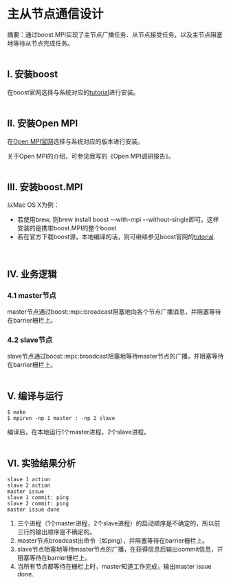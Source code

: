 # 主从节点通信设计
 
摘要：通过boost.MPI实现了主节点广播任务、从节点接受任务，以及主节点阻塞地等待从节点完成任务。  
<br>

## I. 安装boost

在boost官网选择与系统对应的[tutorial](http://www.boost.org/doc/libs/1_60_0/more/getting_started/)进行安装。  
<br>

## II. 安装Open MPI

在[Open MPI官网](http://www.open-mpi.org/)选择与系统对应的版本进行安装。  

关于Open MPI的介绍，可参见我写的《Open MPI调研报告》。  
<br>

## III. 安装boost.MPI

以Mac OS X为例：

- 若使用brew, 则brew install boost --with-mpi --without-single即可。这样安装的是携带boost.MPI的整个boost
- 若在官方下载boost源，本地编译的话，则可继续参见boost官网的[tutorial](http://www.boost.org/doc/libs/1_60_0/more/getting_started/).  
<br>

## IV. 业务逻辑

### 4.1 master节点

master节点通过boost::mpi::broadcast阻塞地向各个节点广播消息，并阻塞等待在barrier栅栏上。

### 4.2 slave节点

slave节点通过boost::mpi::broadcast阻塞地等待master节点的广播，并阻塞等待在barrier栅栏上。  
<br>

## V. 编译与运行

    $ make 
    $ mpirun -np 1 master : -np 2 slave

编译后，在本地运行1个master进程，2个slave进程。  
<br>

## VI. 实验结果分析

    slave 1 action
    slave 2 action
    master issue
    slave 1 commit: ping
    slave 2 commit: ping
    master issue done

1. 三个进程（1个master进程，2个slave进程）的启动顺序是不确定的，所以前三行的输出顺序是不确定的。
2. master节点broadcast出命令（如ping），并阻塞等待在barrier栅栏上。
3. slave节点阻塞地等待master节点的广播，在获得信息后输出commit信息，并阻塞等待在barrier栅栏上。
4. 当所有节点都等待在栅栏上时，master知道工作完成，输出master issue done.

